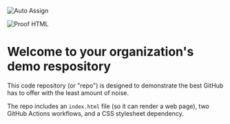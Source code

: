 ![Auto Assign](https://github.com/UCD-Quinn-MIS20080/demo-repository/actions/workflows/auto-assign.yml/badge.svg)

![Proof HTML](https://github.com/UCD-Quinn-MIS20080/demo-repository/actions/workflows/proof-html.yml/badge.svg)

# Welcome to your organization's demo respository
This code repository (or "repo") is designed to demonstrate the best GitHub has to offer with the least amount of noise.

The repo includes an `index.html` file (so it can render a web page), two GitHub Actions workflows, and a CSS stylesheet dependency.
